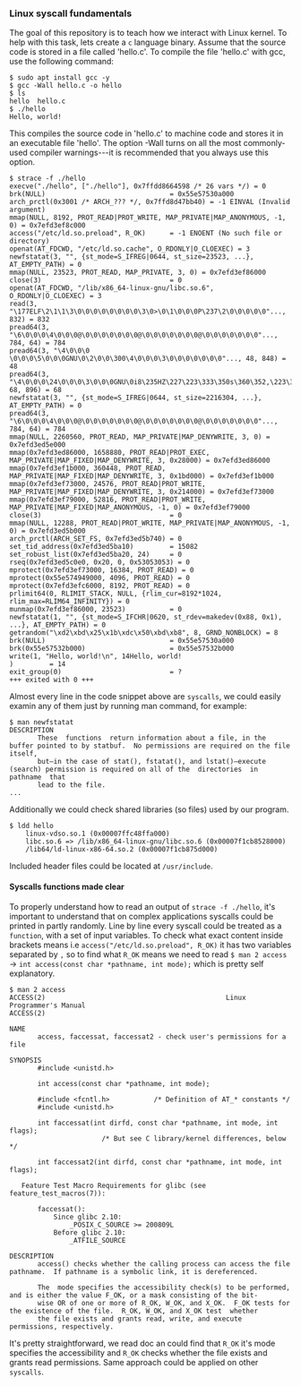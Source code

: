 ### Linux syscall fundamentals
The goal of this repository is to teach how we interact with Linux kernel. To help with this task, lets create a `c` language binary. Assume that the source code is stored in a file called 'hello.c'. To compile the file 'hello.c' with gcc, use the following command:
```
$ sudo apt install gcc -y
$ gcc -Wall hello.c -o hello
$ ls
hello  hello.c
$ ./hello
Hello, world!
``` 
This compiles the source code in 'hello.c' to machine code and stores it in an executable file 'hello'. The option -Wall turns on all the most commonly-used compiler warnings---it is recommended that you always use this option.
```
$ strace -f ./hello
execve("./hello", ["./hello"], 0x7ffdd8664598 /* 26 vars */) = 0
brk(NULL)                               = 0x55e57530a000
arch_prctl(0x3001 /* ARCH_??? */, 0x7ffd8d47bb40) = -1 EINVAL (Invalid argument)
mmap(NULL, 8192, PROT_READ|PROT_WRITE, MAP_PRIVATE|MAP_ANONYMOUS, -1, 0) = 0x7efd3ef8c000
access("/etc/ld.so.preload", R_OK)      = -1 ENOENT (No such file or directory)
openat(AT_FDCWD, "/etc/ld.so.cache", O_RDONLY|O_CLOEXEC) = 3
newfstatat(3, "", {st_mode=S_IFREG|0644, st_size=23523, ...}, AT_EMPTY_PATH) = 0
mmap(NULL, 23523, PROT_READ, MAP_PRIVATE, 3, 0) = 0x7efd3ef86000
close(3)                                = 0
openat(AT_FDCWD, "/lib/x86_64-linux-gnu/libc.so.6", O_RDONLY|O_CLOEXEC) = 3
read(3, "\177ELF\2\1\1\3\0\0\0\0\0\0\0\0\3\0>\0\1\0\0\0P\237\2\0\0\0\0\0"..., 832) = 832
pread64(3, "\6\0\0\0\4\0\0\0@\0\0\0\0\0\0\0@\0\0\0\0\0\0\0@\0\0\0\0\0\0\0"..., 784, 64) = 784
pread64(3, "\4\0\0\0 \0\0\0\5\0\0\0GNU\0\2\0\0\300\4\0\0\0\3\0\0\0\0\0\0\0"..., 48, 848) = 48
pread64(3, "\4\0\0\0\24\0\0\0\3\0\0\0GNU\0i8\235HZ\227\223\333\350s\360\352,\223\340."..., 68, 896) = 68
newfstatat(3, "", {st_mode=S_IFREG|0644, st_size=2216304, ...}, AT_EMPTY_PATH) = 0
pread64(3, "\6\0\0\0\4\0\0\0@\0\0\0\0\0\0\0@\0\0\0\0\0\0\0@\0\0\0\0\0\0\0"..., 784, 64) = 784
mmap(NULL, 2260560, PROT_READ, MAP_PRIVATE|MAP_DENYWRITE, 3, 0) = 0x7efd3ed5e000
mmap(0x7efd3ed86000, 1658880, PROT_READ|PROT_EXEC, MAP_PRIVATE|MAP_FIXED|MAP_DENYWRITE, 3, 0x28000) = 0x7efd3ed86000
mmap(0x7efd3ef1b000, 360448, PROT_READ, MAP_PRIVATE|MAP_FIXED|MAP_DENYWRITE, 3, 0x1bd000) = 0x7efd3ef1b000
mmap(0x7efd3ef73000, 24576, PROT_READ|PROT_WRITE, MAP_PRIVATE|MAP_FIXED|MAP_DENYWRITE, 3, 0x214000) = 0x7efd3ef73000
mmap(0x7efd3ef79000, 52816, PROT_READ|PROT_WRITE, MAP_PRIVATE|MAP_FIXED|MAP_ANONYMOUS, -1, 0) = 0x7efd3ef79000
close(3)                                = 0
mmap(NULL, 12288, PROT_READ|PROT_WRITE, MAP_PRIVATE|MAP_ANONYMOUS, -1, 0) = 0x7efd3ed5b000
arch_prctl(ARCH_SET_FS, 0x7efd3ed5b740) = 0
set_tid_address(0x7efd3ed5ba10)         = 15082
set_robust_list(0x7efd3ed5ba20, 24)     = 0
rseq(0x7efd3ed5c0e0, 0x20, 0, 0x53053053) = 0
mprotect(0x7efd3ef73000, 16384, PROT_READ) = 0
mprotect(0x55e574949000, 4096, PROT_READ) = 0
mprotect(0x7efd3efc6000, 8192, PROT_READ) = 0
prlimit64(0, RLIMIT_STACK, NULL, {rlim_cur=8192*1024, rlim_max=RLIM64_INFINITY}) = 0
munmap(0x7efd3ef86000, 23523)           = 0
newfstatat(1, "", {st_mode=S_IFCHR|0620, st_rdev=makedev(0x88, 0x1), ...}, AT_EMPTY_PATH) = 0
getrandom("\xd2\xbd\x25\x1b\xdc\x50\xbd\xb8", 8, GRND_NONBLOCK) = 8
brk(NULL)                               = 0x55e57530a000
brk(0x55e57532b000)                     = 0x55e57532b000
write(1, "Hello, world!\n", 14Hello, world!
)         = 14
exit_group(0)                           = ?
+++ exited with 0 +++
```
Almost every line in the code snippet above are `syscalls`, we could easily examin any of them just by running man command, for example:
```
$ man newfstatat
DESCRIPTION
       These  functions  return information about a file, in the buffer pointed to by statbuf.  No permissions are required on the file itself,
       but—in the case of stat(), fstatat(), and lstat()—execute (search) permission is required on all of the  directories  in  pathname  that
       lead to the file.
...
```
Additionally we could check shared libraries (so files) used by our program.
```
$ ldd hello
	linux-vdso.so.1 (0x00007ffc48ffa000)
	libc.so.6 => /lib/x86_64-linux-gnu/libc.so.6 (0x00007f1cb8528000)
	/lib64/ld-linux-x86-64.so.2 (0x00007f1cb875d000)
```
Included header files could be located at `/usr/include`.

#### Syscalls functions made clear
To properly understand how to read an output of `strace -f ./hello`, it's important to understand that on complex applications syscalls could be printed in partly randomly. 
Line by line every syscall could be treated as a `function`, with a set of input variables. To check what exact content inside brackets means i.e `access("/etc/ld.so.preload", R_OK)` it has two variables separated by `,` so to find what `R_OK` means we need to read `$ man 2 access` -> `int access(const char *pathname, int mode);` which is pretty self explanatory.
```
$ man 2 access
ACCESS(2)                                             Linux Programmer's Manual                                             ACCESS(2)

NAME
       access, faccessat, faccessat2 - check user's permissions for a file

SYNOPSIS
       #include <unistd.h>

       int access(const char *pathname, int mode);

       #include <fcntl.h>           /* Definition of AT_* constants */
       #include <unistd.h>

       int faccessat(int dirfd, const char *pathname, int mode, int flags);
                       /* But see C library/kernel differences, below */

       int faccessat2(int dirfd, const char *pathname, int mode, int flags);

   Feature Test Macro Requirements for glibc (see feature_test_macros(7)):

       faccessat():
           Since glibc 2.10:
               _POSIX_C_SOURCE >= 200809L
           Before glibc 2.10:
               _ATFILE_SOURCE

DESCRIPTION
       access() checks whether the calling process can access the file pathname.  If pathname is a symbolic link, it is dereferenced.

       The  mode specifies the accessibility check(s) to be performed, and is either the value F_OK, or a mask consisting of the bit‐
       wise OR of one or more of R_OK, W_OK, and X_OK.  F_OK tests for the existence of the file.  R_OK, W_OK, and X_OK test  whether
       the file exists and grants read, write, and execute permissions, respectively.
```
It's pretty straightforward, we read doc an could find that `R_OK` it's mode specifies the accessibility and `R_OK` checks whether the file exists and grants read permissions. Same approach could be applied on other `syscalls`. 
